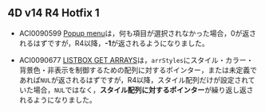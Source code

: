 4D v14 R4 Hotfix 1
---

* ACI0090599 [Popup menu](http://doc.4d.com/4Dv14R4/4D/14-R4/Pop-up-menu.301-1708614.ja.html)は，何も項目が選択されなかった場合，0が返されるはずですが，R4以降，**-1**が返されるようになりました。

* ACI0090677 [LISTBOX GET ARRAYS](http://doc.4d.com/4Dv14R4/4D/14-R4/LISTBOX-GET-ARRAYS.301-1707554.ja.html)は，```arrStyles```にスタイル・カラー・背景色・非表示を制御するための配列に対するポインター，または未定義であれば```NUL```が返されるはずですが，R4以降，スタイル配列だけが設定されていた場合，```NUL```ではなく，**スタイル配列に対するポインター**が繰り返し返されるようになりました。

